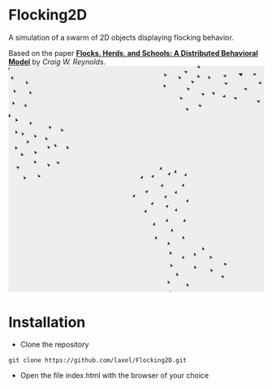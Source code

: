 # Flocking2D
A simulation of a swarm of 2D objects displaying flocking behavior.

Based on the paper __[Flocks, Herds, and Schools: A Distributed Behavioral Model](https://team.inria.fr/imagine/files/2014/10/flocks-hers-and-schools.pdf)__ by _Craig W. Reynolds_.
![Image of boids](flocking.png)

# Installation
* Clone the repository
```
git clone https://github.com/laxel/Flocking2D.git
```
* Open the file index.html with the browser of your choice
